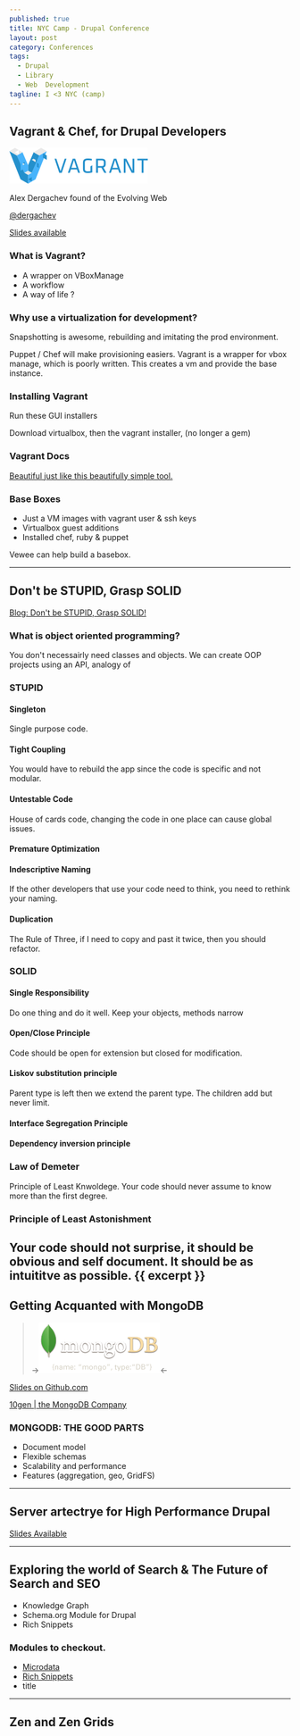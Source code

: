 ```yaml
---
published: true
title: NYC Camp - Drupal Conference
layout: post
category: Conferences
tags: 
  - Drupal
  - Library
  - Web  Development
tagline: I <3 NYC (camp)
---
```



## Vagrant & Chef, for Drupal Developers

![Vagrant Logo](/images/nyc-camp-2013/vagrant.png)

Alex Dergachev found of the Evolving Web

[@dergachev](https://github.com/dergachev)

[Slides available](http://dergachev.github.io/vagrant-chef-guide/vagrant-chef-tutorial/)

### What is Vagrant?

* A wrapper on VBoxManage
* A workflow
* A way of life ?

### Why use a virtualization for development?

Snapshotting is awesome, rebuilding and imitating the prod environment.

Puppet / Chef will make provisioning easiers. Vagrant is a wrapper for vbox manage, which is poorly written. This creates a vm and provide the base instance.

### Installing Vagrant

Run these GUI installers

Download virtualbox, then the vagrant installer, (no longer a gem)


### Vagrant Docs

[Beautiful just like this beautifully simple tool.](http://www.vagrantup.com/)

### Base Boxes
* Just a VM images with vagrant user & ssh keys
* Virtualbox guest additions
* Installed chef, ruby & puppet

Vewee can help build a basebox.

---
## Don't be STUPID, Grasp SOLID
[Blog: Don't be STUPID, Grasp SOLID!](http://nikic.github.io/2011/12/27/Dont-be-STUPID-GRASP-SOLID.html)

### What is object oriented programming?
You don't necessairly need classes and objects. We can create OOP projects using  an API, analogy of 

### STUPID

#### **S**ingleton
Single purpose code.

#### **T**ight Coupling
You would have to rebuild the app since the code is specific and not modular.

#### **U**ntestable Code
House of cards code, changing the code in one place can cause global issues.

#### **P**remature Optimization

#### **I**ndescriptive Naming
If the other developers that use your code need to think, you need to rethink your naming.

#### **D**uplication
The Rule of Three, if I need to copy and past it twice, then you should refactor.

### SOLID

#### **S**ingle Responsibility
Do one thing and do it well. Keep your objects, methods narrow

#### **O**pen/Close Principle 
Code should be open for extension but closed for modification.

#### **L**iskov substitution principle
Parent type is left then we extend the parent type. The children add but never limit.

#### **I**nterface Segregation Principle

#### **D**ependency inversion principle

### Law of Demeter
Principle of Least Knwoldege. Your code should never assume to know more than the first degree.

### Principle of Least Astonishment
Your code should not surprise, it should be obvious and self document. It should be as intuititve as possible.
{{ excerpt }}
---
## Getting Acquanted with MongoDB

> ->![Mongo DB Logo](/images/nyc-camp-2013/logo-mongodb.png)<-


[Slides on Github.com](http://jmikola.github.io/slides/mongodb_getting_acquainted)

[10gen | the MongoDB Company](http://www.10gen.com/)

### MONGODB: THE GOOD PARTS
* Document model
* Flexible schemas
* Scalability and performance
* Features (aggregation, geo, GridFS)

---
## Server artectrye for High Performance Drupal

[Slides Available ](/images/nyc-camp-2013/DrupPerf_Phoenix2013.pdf)

---
## Exploring the world of Search & The Future of Search and SEO

* Knowledge Graph
* Schema.org Module for Drupal
* Rich Snippets


### Modules to checkout.
* [Microdata](https://drupal.org/project/microdata)
* [Rich Snippets](https://drupal.org/project/rich_snippets)
* title 
---

## Zen and Zen Grids
